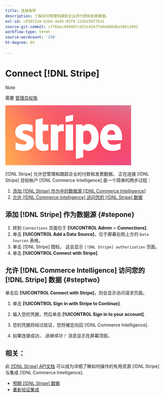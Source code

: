```yaml
---
title: 连接条带
description: 了解如何管理和跟踪企业的付款和发票数据。
exl-id: c038f2a9-b2bd-4e45-93f9-12d2e5077b31
source-git-commit: c7f6bacd49487cd13c4347fe6dd46d6a10613942
workflow-type: tm+mt
source-wordcount: '158'
ht-degree: 0%

---
```


# Connect [!DNL Stripe]

>[!NOTE]
>
>需要 [管理员权限](../../../administrator/user-management/user-management.md).

![](../../../assets/stripe-logo.png)

[!DNL Stripe] 允许您管理和跟踪企业的付款和发票数据。 正在连接 [!DNL Stripe] 目标帐户 [!DNL Commerce Intelligence] 是一个简单的两步过程：

1. [添加 [!DNL Stripe] 作为中的数据源 [!DNL Commerce Intelligence]](#stepone)
1. [允许 [!DNL Commerce Intelligence] 访问您的 [!DNL Stripe] 数据](#steptwo)

## 添加 [!DNL Stripe] 作为数据源 {#stepone}

1. 转到 `Connections` 页面位于 **[!UICONTROL Admin** > **Connections]**.
1. 单击 **[!UICONTROL Add a Data Source]**，位于屏幕右侧上方的 `Data Sources` 表格。
1. 单击 [!DNL Stripe] 图标。 这会显示 `[!DNL Stripe] authorization` 页面。
1. 单击 **[!UICONTROL Connect with Stripe]**.

## 允许 [!DNL Commerce Intelligence] 访问您的 [!DNL Stripe] 数据 {#steptwo}

单击后 **[!UICONTROL Connect with Stripe]**，则会显示访问请求页面。

1. 单击 **[!UICONTROL Sign in with Stripe to Continue]**.

1. 输入您的凭据，然后单击 **[!UICONTROL Sign in to your account]**.

1. 您的凭据将经过验证，您将被定向回 [!DNL Commerce Intelligence].

1. 如果连接成功， *连接成功！* 消息显示在屏幕顶部。

## 相关：

此 [[!DNL Stripe] API文档](https://stripe.com/docs/api) 可以成为详细了解如何操作的有用资源 [!DNL Stripe] 与集成 [!DNL Commerce Intelligence].

* [预期 [!DNL Stripe] 数据](../integrations/stripe-data.md)
* [重新验证集成](https://experienceleague.adobe.com/docs/commerce-knowledge-base/kb/how-to/mbi-reauthenticating-integrations.html)
